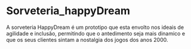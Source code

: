 # Sorveteria_happyDream
A sorveteria HappyDream é um prototipo que esta envolto nos ideais de agilidade e inclusão, permitindo que o antedimento seja mais dinamico e que os seus clientes sintam a nostalgia dos jogos dos anos 2000. 
